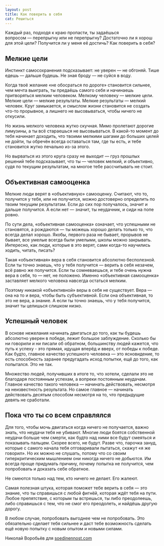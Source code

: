 ```yaml
---
layout: post
title: Как поверить в себя
cat: Решиться
---
```


Каждый раз, подходя к краю пропасти, ты задаёшься вопросом — перепрыгну или не перепрыгну? Достаточно ли я хорош для этой цели? Получится ли у меня её достичь? Как поверить в себя?

## Мелкие цели

Инстинкт самосохранения подсказывает: не уверен — не обгоняй. Тише едешь — дальше будешь. Не зная броду — не суйся в воду.

Когда твоё желание «не обосраться по дороге» становится сильнее, чем мечта выиграть, ты предаёшь самого себя и начинаешь притворяться мелким человеком. Мелкому человеку — мелкие цели. Мелкие цели — мелкие результаты. Мелкие результаты — мелкий человек. Круг замыкается, и смыслом жизни становится не создать что-то прорывное, а лишнего не высовываться, чтобы ничего не откусили.

Но жизнь мелкого человека жутко скучная. Мимо пролетают дорогие лимузины, а ты всё стараешься не высовываться. В какой-то момент до тебя начинает доходить, что твоими мелкими шагами до больших целей не дойти, ты обречён всегда оставаться там, где ты есть, и тебе становится жутко печально из-за этого.

Но вырваться из этого круга сразу не выходит — груз прошлых решений тебе подсказывает, что ты — человек мелкий, и объективно, судя по текущим результатам, на многое тебе рассчитывать не стоит.

## Объективная самооценка

Мелкие люди верят в «объективную» самооценку. Считают, что то, получится у тебя, или не получится, можно достоверно определить по твоим текущим результатам. Если до сих пор получалось, значит и дальше получится. А если нет — значит, ты неудачник, и сиди на попе ровно.

По сути дела, «объективная самооценка» означает, что успешными не становятся, а рождаются — ты можешь хорошо делать только то, что всегда делал хорошо. Якобы, первого раза не бывает, прорывов не бывает, все умелые всегда были умелыми, школы можно закрывать. Интересно, как люди, которые в это верят, сами когда-то научились ходить, читать, писать?

Такая «объективная» вера в себя становится абсолютно бесполезной. Если ты точно знаешь, что у тебя получится — верить в себя незачем, всё равно же получится. Если ты сомневаешься, и тебе очень нужна вера в себя, то — нет, не положено. Именно «объективная самооценка» заставляет мелкого человека навсегда остаться мелким.

Поэтому никакой «объективной» веры в себя не существует. Вера — она на то и вера, чтобы быть субъективной. Если она объективная, то это не вера, а знание. А если ты точно знаешь, что у тебя получится, значит ты целишься слишком низко.

## Успешный человек

В основе нежелания начинать двигаться до того, как ты будешь абсолютно уверен в победе, лежит большое заблуждение. Сколько бы ни говорили и ни писали об обратном, большинству людей кажется, что путь к успеху - это прямая, идущая вперёд и вверх, от победы к победе. Как будто, главное качество успешного человека — это ясновидение, то есть способность заранее предугадать исход попытки, ещё до того, как попытался. Это не так.

Множество людей, получивших в итоге то, что хотели, сделали это не благодаря постоянным успехам, а вопреки постоянным неудачам. Главное качество такого человека — начинать действовать, несмотря на неизвестность результата. Но самое главное — начинать действовать десятым способом несмотря на то, что предыдущие девять не сработали.

## Пока что ты со всем справлялся

Для того, чтобы мочь двигаться когда ничего не получается, важно знать, что неудачи тебя не убивают. Многие люди боятся собственной неудачи больше чем смерти, как будто над ними все будут смеяться и показывать пальцем. Скорее всего, не будут. Разве что, парочка зануд, которые с самого начала тебя отговаривали пытаться, скажут «я же говорил». Но их можно не слушать, потому что со своим гиперкритическим мышлением они никогда ничего не добьются. Им всегда проще придумать причину, почему попытка не получится, чем попробовать и доказать себе обратное.

Не смеются только над тем, кто ничего не делает. Его жалеют.

Самая полезная штука, которая поможет тебе верить в себя — это знание, что ты справишься с любой фигнёй, которая ждёт тебя на пути. Любое препятствие, с которым ты встрешься, ты либо преодолеешь, либо справишься с тем, что не смог его преодолеть, и найдёшь другую дорогу.

В любом случае, попробовать выгоднее чем не попробовать. Это обязательно сделает тебя сильнее и даст тебе возможность сделать ещё новую попытку с новым опытом и новыми силами.

Николай Воробьёв для [soedinennost.com](http://soedinennost.com/)